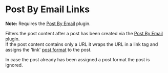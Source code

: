 Post By Email Links
===================

**Note:** Requires the [Post By Email](http://wordpress.org/plugins/post-by-email/) plugin.

Filters the post content after a post has been created via the [Post By Email](http://wordpress.org/plugins/post-by-email/) plugin.  
If the post content contains only a URL it wraps the URL in a link tag and assigns the 'link' [post format](http://codex.wordpress.org/Post_Formats) to the post.

In case the post already has been assigned a post format the post is ignored.
